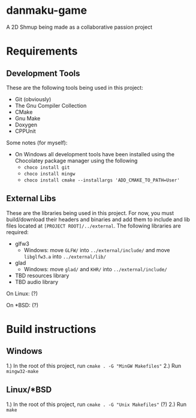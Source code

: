 # danmaku-game
A 2D Shmup being made as a collaborative passion project


# Requirements
## Development Tools
These are the following tools being used in this project:
- Git (obviously)
- The Gnu Compiler Collection
- CMake
- Gnu Make
- Doxygen
- CPPUnit

Some notes (for myself):
- On Windows all development tools have been installed using the Chocolatey package manager using the following
  - `choco install git`
  - `choco install mingw`
  - `choco install cmake --installargs 'ADD_CMAKE_TO_PATH=User'`

## External Libs
These are the libraries being used in this project.
For now, you must build/download their headers and binaries
and add them to include and lib files located at `[PROJECT ROOT]/../external`.
The following libraries are required:
- glfw3
  - Windows: move `GLFW/` into `../external/include/` and move `libglfw3.a` into `../external/lib/`
- glad
  - Windows: move `glad/` and `KHR/` into `../external/include/`
- TBD resources library
- TBD audio library


On Linux:
(?)

On *BSD:
(?)


# Build instructions
## Windows
1.) In the root of this project, run `cmake . -G "MinGW Makefiles"`
2.) Run `mingw32-make`

## Linux/*BSD
1.) In the root of this project, run `cmake . -G "Unix Makefiles"` (?)
2.) Run `make`

